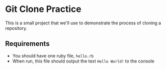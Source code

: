 # Git Clone Practice

This is a small project that we'll use to demonstrate the process of cloning a repository.

## Requirements

- You should have one ruby file, `hello.rb`
- When run, this file should output the text `Hello World!` to the console
